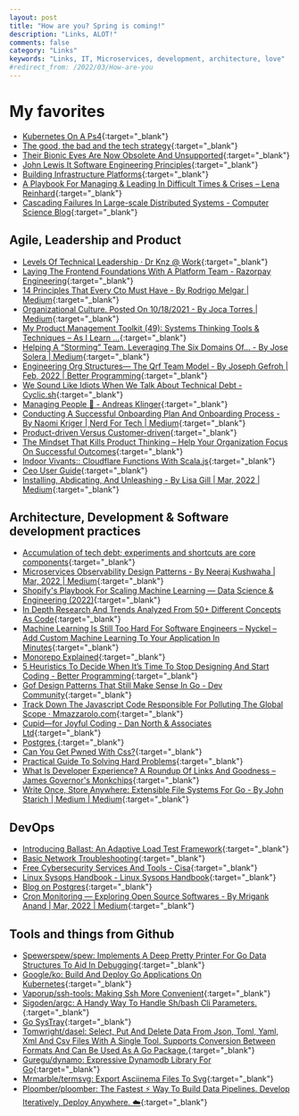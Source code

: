 ```yaml
---
layout: post
title: "How are you? Spring is coming!"
description: "Links, ALOT!"
comments: false
category: "Links"
keywords: "Links, IT, Microservices, development, architecture, love"
#redirect_from: /2022/03/How-are-you
---
```

<!-- markdownlint-disable MD033 MD020 MD025-->
# My favorites<a name="favorites"></a>

- [Kubernetes On A Ps4](https://zhekunhu.xyz/ps4-kubernetes.html){:target="_blank"}
- [The good, the bad and the tech strategy](https://www.annashipman.co.uk/jfdi/good-bad-tech-strategy.html){:target="_blank"}
- [Their Bionic Eyes Are Now Obsolete And Unsupported](https://spectrum.ieee.org/bionic-eye-obsolete){:target="_blank"}
- [John Lewis It Software Engineering Principles](http://engineering-principles.onejl.uk/Self-Assessment.html){:target="_blank"}
- [Building Infrastructure Platforms](https://martinfowler.com/articles/building-infrastructure-platform.html){:target="_blank"}
- [A Playbook For Managing & Leading In Difficult Times & Crises – Lena Reinhard](https://lenareinhard.com/a-playbook-for-managing-leading-in-difficult-times-crises/){:target="_blank"}
- [Cascading Failures In Large-scale Distributed Systems - Computer Science Blog](https://blog.mi.hdm-stuttgart.de/index.php/2022/03/03/cascading-failures-in-large-scale-distributed-systems/){:target="_blank"}

## Agile, Leadership and Product<a name="agile"></a>


- [Levels Of Technical Leadership · Dr Knz @ Work](https://dr-knz.net/levels-of-technical-leadership.html){:target="_blank"}
- [Laying The Frontend Foundations With A Platform Team - Razorpay Engineering](https://engineering.razorpay.com/laying-the-frontend-foundations-with-a-platform-team-62c21c37bf9c){:target="_blank"}
- [14 Principles That Every Cto Must Have - By Rodrigo Melgar | Medium](https://rodrigomelgar.medium.com/14-principles-that-every-cto-must-have-77045dff4c49){:target="_blank"}
- [Organizational Culture. Posted On 10/18/2021 - By Joca Torres | Medium](https://jocatorres.medium.com/organizational-culture-d26c5dc170ea){:target="_blank"}
- [My Product Management Toolkit (49): Systems Thinking Tools & Techniques – As I Learn …](https://marcabraham.com/2022/02/13/my-product-management-toolkit-49-system-thinking-tools-techniques/){:target="_blank"}
- [Helping A “Storming” Team. Leveraging The Six Domains Of… - By Jose Solera | Medium](https://medium.com/@josesolera/helping-a-storming-team-9591046c5afb){:target="_blank"}
- [Engineering Org Structures— The Qrf Team Model - By Joseph Gefroh | Feb, 2022 | Better Programming](https://betterprogramming.pub/engineering-org-structures-the-qrf-team-model-7b92031db33c){:target="_blank"}
- [We Sound Like Idiots When We Talk About Technical Debt - Cyclic.sh](https://www.cyclic.sh/posts/we-sound-like-idiots-when-we-talk-about-technical-debt){:target="_blank"}
- [Managing People 🤯 - Andreas Klinger](https://klinger.io/posts/managing-people-%F0%9F%A4%AF){:target="_blank"}
- [Conducting A Successful Onboarding Plan And Onboarding Process - By Naomi Kriger | Nerd For Tech | Medium](https://medium.com/nerd-for-tech/conducting-a-successful-onboarding-plan-and-onboarding-process-6ec1b01ec2ae){:target="_blank"}
- [Product-driven Versus Customer-driven](https://www.ribbonfarm.com/2014/04/24/product-driven-versus-customer-driven/){:target="_blank"}
- [The Mindset That Kills Product Thinking – Help Your Organization Focus On Successful Outcomes](https://www.jpattonassociates.com/mindset-that-kills-product-thinking/){:target="_blank"}
- [Indoor Vivants:: Cloudflare Functions With Scala.js](https://blog.indoorvivants.com/2022-02-14-cloudflare-functions-with-scalajs){:target="_blank"}
- [Ceo User Guide](https://almanac.io/docs/ceo-user-guide-qgrX6JybtClEKUEGt96x5sMlzQLmRwPL){:target="_blank"}
- [Installing, Abdicating, And Unleashing - By Lisa Gill | Mar, 2022 | Medium](https://reimaginaire.medium.com/installing-abdicating-and-unleashing-514d31a9dd46){:target="_blank"}

## Architecture, Development & Software development practices <a name="development"></a>

- [Accumulation of tech debt; experiments and shortcuts are core components](https://martinfowler.com/articles/bottlenecks-of-scaleups/01-tech-debt.html){:target="_blank"}
- [Microservices Observability Design Patterns - By Neeraj Kushwaha | Mar, 2022 | Medium](https://medium.com/@learncsdesign/microservices-observability-design-patterns-bdfa5807f81e){:target="_blank"}
- [Shopify's Playbook For Scaling Machine Learning — Data Science & Engineering (2022)](https://shopify.engineering/shopify-playbook-scaling-machine-learning){:target="_blank"}
- [In Depth Research And Trends Analyzed From 50+ Different Concepts As Code](https://www.jedi.be/blog/2022/02/23/trends-and-inventory-of-50-as-code-concepts/){:target="_blank"}
- [Machine Learning Is Still Too Hard For Software Engineers – Nyckel – Add Custom Machine Learning To Your Application In Minutes](https://www.nyckel.com/blog/ml-too-hard-for-software-developers/){:target="_blank"}
- [Monorepo Explained](https://monorepo.tools/){:target="_blank"}
- [5 Heuristics To Decide When It’s Time To Stop Designing And Start Coding - Better Programming](https://betterprogramming.pub/how-to-decide-when-its-time-to-stop-designing-and-start-coding-eb9b6d8625c){:target="_blank"}
- [Gof Design Patterns That Still Make Sense In Go - Dev Community](https://dev.to/mauriciolinhares/gof-design-patterns-that-still-make-sense-in-go-27k5){:target="_blank"}
- [Track Down The Javascript Code Responsible For Polluting The Global Scope · Mmazzarolo.com](https://mmazzarolo.com/blog/2022-02-16-track-down-the-javascript-code-responsible-for-polluting-the-global-scope/){:target="_blank"}
- [Cupid—for Joyful Coding - Dan North & Associates Ltd](https://dannorth.net/2022/02/10/cupid-for-joyful-coding/){:target="_blank"}
- [Postgres ](https://gist.github.com/jcoleman/1e6ad1bf8de454c166da94b67537758b){:target="_blank"}
- [Can You Get Pwned With Css?](https://scotthelme.co.uk/can-you-get-pwned-with-css/){:target="_blank"}
- [Practical Guide To Solving Hard Problems](https://praeclarum.org/2022/02/19/hard-problems.html){:target="_blank"}
- [What Is Developer Experience? A Roundup Of Links And Goodness – James Governor's Monkchips](https://redmonk.com/jgovernor/2022/02/21/what-is-developer-experience-a-roundup-of-links-and-goodness/){:target="_blank"}
- [Write Once, Store Anywhere: Extensible File Systems For Go - By John Starich | Medium | Medium](https://blog.johnstarich.com/write-once-store-anywhere-extensible-file-systems-for-go-65c7c0949e74){:target="_blank"}

## DevOps<a name="devops"></a>

- [Introducing Ballast: An Adaptive Load Test Framework](https://eng.uber.com/introducing-ballast-an-adaptive-load-test-framework/){:target="_blank"}
- [Basic Network Troubleshooting](https://www.netmeister.org/blog/basic-network-troubleshooting.html){:target="_blank"}
- [Free Cybersecurity Services And Tools - Cisa](https://www.cisa.gov/free-cybersecurity-services-and-tools){:target="_blank"}
- [Linux Sysops Handbook - Linux Sysops Handbook](https://abarrak.gitbook.io/linux-sysops-handbook){:target="_blank"}
- [Blog on Postgres](https://gist.github.com/jcoleman/1e6ad1bf8de454c166da94b67537758b){:target="_blank"}
- [Cron Monitoring — Exploring Open Source Softwares - By Mrigank Anand | Mar, 2022 | Medium](https://medium.com/@mrigank.anand52/cron-monitoring-how-did-we-achieve-it-89cde4db1dc4){:target="_blank"}

## Tools and things from Github <a name="tools"></a>

- [Spewerspew/spew: Implements A Deep Pretty Printer For Go Data Structures To Aid In Debugging](https://github.com/spewerspew/spew){:target="_blank"}
- [Google/ko: Build And Deploy Go Applications On Kubernetes](https://github.com/google/ko){:target="_blank"}
- [Vaporup/ssh-tools: Making Ssh More Convenient](https://github.com/vaporup/ssh-tools){:target="_blank"}
- [Sigoden/argc: A Handy Way To Handle Sh/bash Cli Parameters.](https://github.com/sigoden/argc){:target="_blank"}
- [Go SysTray](https://github.com/getlantern/systray){:target="_blank"}
- [Tomwright/dasel: Select, Put And Delete Data From Json, Toml, Yaml, Xml And Csv Files With A Single Tool. Supports Conversion Between Formats And Can Be Used As A Go Package.](https://github.com/TomWright/dasel){:target="_blank"}
- [Guregu/dynamo: Expressive Dynamodb Library For Go](https://github.com/guregu/dynamo){:target="_blank"}
- [Mrmarble/termsvg: Export Asciinema Files To Svg](https://github.com/mrmarble/termsvg){:target="_blank"}
- [Ploomber/ploomber: The Fastest ⚡️ Way To Build Data Pipelines. Develop Iteratively, Deploy Anywhere. ☁️](https://github.com/ploomber/ploomber){:target="_blank"}
